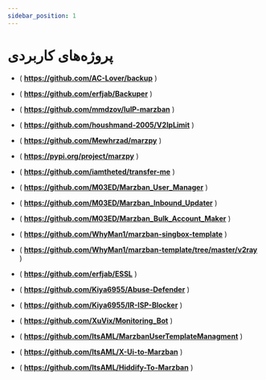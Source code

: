 ```yaml
---
sidebar_position: 1
---
```


# پروژه‌های کاربردی

- ( **https://github.com/AC-Lover/backup** ) 

- ( **https://github.com/erfjab/Backuper** )

- ( **https://github.com/mmdzov/luIP-marzban** )

- ( **https://github.com/houshmand-2005/V2IpLimit** )

- ( **https://github.com/Mewhrzad/marzpy** )

- ( **https://pypi.org/project/marzpy** )

- ( **https://github.com/iamtheted/transfer-me** )

- ( **https://github.com/M03ED/Marzban_User_Manager** )

- ( **https://github.com/M03ED/Marzban_Inbound_Updater** )

- ( **https://github.com/M03ED/Marzban_Bulk_Account_Maker** )

- ( **https://github.com/WhyMan1/marzban-singbox-template** )

- ( **https://github.com/WhyMan1/marzban-template/tree/master/v2ray** )

- ( **https://github.com/erfjab/ESSL** )

- ( **https://github.com/Kiya6955/Abuse-Defender** ) 

- ( **https://github.com/Kiya6955/IR-ISP-Blocker** )

- ( **https://github.com/XuVix/Monitoring_Bot** )

- ( **https://github.com/ItsAML/MarzbanUserTemplateManagment** )

- ( **https://github.com/ItsAML/X-Ui-to-Marzban** )

- ( **https://github.com/ItsAML/Hiddify-To-Marzban** )
